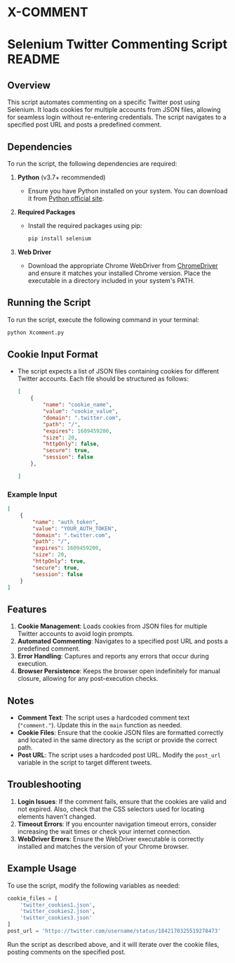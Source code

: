 # X-COMMENT
# Selenium Twitter Commenting Script README

## Overview
This script automates commenting on a specific Twitter post using Selenium. It loads cookies for multiple accounts from JSON files, allowing for seamless login without re-entering credentials. The script navigates to a specified post URL and posts a predefined comment.

## Dependencies
To run the script, the following dependencies are required:

1. **Python** (v3.7+ recommended)
   - Ensure you have Python installed on your system. You can download it from [Python official site](https://www.python.org/).

2. **Required Packages**
   - Install the required packages using pip:
     ```bash
     pip install selenium
     ```

3. **Web Driver**
   - Download the appropriate Chrome WebDriver from [ChromeDriver](https://sites.google.com/chromium.org/driver/) and ensure it matches your installed Chrome version. Place the executable in a directory included in your system's PATH.

## Running the Script
To run the script, execute the following command in your terminal:
```bash
python Xcomment.py
```

## Cookie Input Format
- The script expects a list of JSON files containing cookies for different Twitter accounts. Each file should be structured as follows:
  ```json
  [
      {
          "name": "cookie_name",
          "value": "cookie_value",
          "domain": ".twitter.com",
          "path": "/",
          "expires": 1609459200,
          "size": 20,
          "httpOnly": false,
          "secure": true,
          "session": false
      },
  
  ]

  
### Example Input
```json
[
    {
        "name": "auth_token",
        "value": "YOUR_AUTH_TOKEN",
        "domain": ".twitter.com",
        "path": "/",
        "expires": 1609459200,
        "size": 20,
        "httpOnly": true,
        "secure": true,
        "session": false
    }
]
```

## Features
1. **Cookie Management**: Loads cookies from JSON files for multiple Twitter accounts to avoid login prompts.
2. **Automated Commenting**: Navigates to a specified post URL and posts a predefined comment.
3. **Error Handling**: Captures and reports any errors that occur during execution.
4. **Browser Persistence**: Keeps the browser open indefinitely for manual closure, allowing for any post-execution checks.

## Notes
- **Comment Text**: The script uses a hardcoded comment text (`"comment."`). Update this in the `main` function as needed.
- **Cookie Files**: Ensure that the cookie JSON files are formatted correctly and located in the same directory as the script or provide the correct path.
- **Post URL**: The script uses a hardcoded post URL. Modify the `post_url` variable in the script to target different tweets.

## Troubleshooting
1. **Login Issues**: If the comment fails, ensure that the cookies are valid and not expired. Also, check that the CSS selectors used for locating elements haven't changed.
2. **Timeout Errors**: If you encounter navigation timeout errors, consider increasing the wait times or check your internet connection.
3. **WebDriver Errors**: Ensure the WebDriver executable is correctly installed and matches the version of your Chrome browser.

## Example Usage
To use the script, modify the following variables as needed:
```python
cookie_files = [
    'twitter_cookies1.json', 
    'twitter_cookies2.json', 
    'twitter_cookies3.json'
]
post_url = 'https://twitter.com/username/status/1842170325519278473'  
```
Run the script as described above, and it will iterate over the cookie files, posting comments on the specified post.
